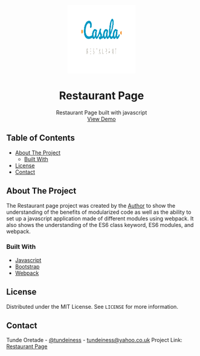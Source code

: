 
<!-- PROJECT LOGO -->
<br />
<p align="center">
  <a href="#">
    <img src="/img/logo-3.png" alt="Restaurant Logo" width="180" height="180">
  </a>

  <h1 align="center">Restaurant Page</h1>

  <p align="center">
    Restaurant Page built with javascript
    <br />
    <a href="#">View Demo</a>
  </p>
</p>

## Table of Contents

  - [About The Project](#about-the-project)
    - [Built With](#built-with)
  - [License](#license)
  - [Contact](#contact)


<!-- ABOUT THE PROJECT -->
## About The Project

The Restaurant page project was created by the [Author](https://www.linkedin.com/in/tunde-oretade/) to show the understanding of the benefits of
modularized code as well as the ability to set up a javascript application made
of different modules using webpack. It also shows the understanding of the ES6
class keyword, ES6 modules, and webpack.


### Built With
* [Javascript](https://babeljs.io/)
* [Bootstrap](https://getbootstrap.com)
* [Webpack](https://webpack.js.org/guides/getting-started/#using-a-configuration)


<!-- LICENSE -->
## License

Distributed under the MIT License. See `LICENSE` for more information.

<!-- CONTACT -->
## Contact

Tunde Oretade - [@tundeiness](https://twitter.com/tundeiness) - tundeiness@yahoo.co.uk
Project Link: [Restaurant Page](https://github.com/tundeiness/Restaurant/tree/feature)
